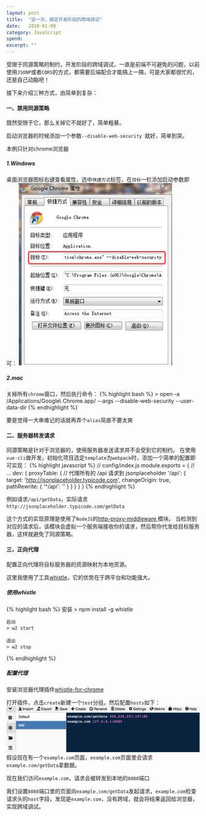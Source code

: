 ```yaml
---
layout: post
title:  "这一次，搞定开发阶段的跨域调试"
date:   2018-01-09
category: JavaScript
spend: 
excerpt: ""
---
```


受限于同源策略的制约，开发阶段的跨域调试，一直是前端不可避免的问题，以前使用`JSONP`或者`CORS`的方式，都需要后端配合才能搞上一搞，可是大家都很忙的，还是自己动脑吧！

接下来介绍三种方式，由简单到复杂：

#### 一、禁用同源策略
既然受限于它，那么关掉它不就好了，简单粗暴。

启动浏览器的时候添加一个参数`--disable-web-security `就好，简单到哭。

本例只针对chrome浏览器
##### 1.Windows

桌面浏览器图标右键查看属性，选中`快捷方式`标签，在`目标`一栏添加启动参数即可：
![windows](/assets/img/20180109/windows.png)

##### 2.mac

关掉所有`chrome`窗口，然后执行命令：
{% highlight bash %}
    > open -a /Applications/Google\ Chrome.app/ --args --disable-web-security  --user-data-dir
{% endhighlight %}

要是觉得一大串难记的话就再弄个`alias`简直不要太爽

#### 二、服务器转发请求
同源策略是针对于浏览器的，使用服务器发送请求并不会受到它的制约。
在使用`vue-cli`做开发，初始化项目选定`template`为`webpack`时，添加一个简单的配置即可实现：
{% highlight javascript %}
    // config/index.js
    module.exports = {
      // ...
      dev: {
        proxyTable: {
          // 代理所有的 /api 请求到 jsonplaceholder
          '/api': {
            target: 'http://jsonplaceholder.typicode.com',
            changeOrigin: true,
            pathRewrite: {
              '^/api': ''
            }
          }
        }
      }
    }
{% endhighlight %}

例如请求`/api/getData`，实际请求`http://jsonplaceholder.typicode.com/getData`

这个方式的实现原理是使用了`NodeJS`的[http-proxy-middleware ](https://github.com/chimurai/http-proxy-middleware)模块。
当检测到对应的请求后，该模块会虚拟一个服务端接收你的请求，然后帮你代发给目标服务器，这样就避免了同源策略。

#### 三、正向代理
配置正向代理将目标服务器的资源映射为本地资源。

这里我使用了工具[whistle](https://github.com/avwo/whistle)，它的优势在于跨平台和功能强大。

##### 使用whistle
{% highlight bash %}
   安装
    > npm install -g whistle

    启动
    > w2 start

    退出
    > w2 stop
{% endhighlight %}

##### 配置代理
安装浏览器代理插件[whistle-for-chrome](https://chrome.google.com/webstore/category/extensions)

打开插件，点击`create`新建一个`test`分组，然后配置`hosts`如下：
![windows](/assets/img/20180109/whistle.png)
假设现在有一个`example.com`页面，`example.com`页面里会请求`example.com/getData`拿数据。

现在我们访问`example.com`，请求会被转发到本地的`8080`端口

我们设置`8080`端口里的页面向`example.com/getData`发起请求，`example.com`检查请求头的`host`字段，发现是`example.com`，没有跨域，就会将结果返回给浏览器，实现跨域调试。